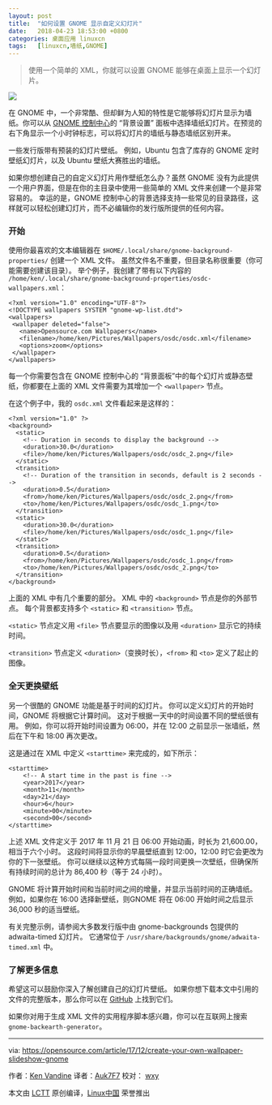 ```yaml
---
layout: post
title:	"如何设置 GNOME 显示自定义幻灯片"
date:	2018-04-23 18:53:00 +0800 
categories:	桌面应用 linuxcn 
tags:	[linuxcn,墙纸,GNOME]
---
```




> 
> 使用一个简单的 XML，你就可以设置 GNOME 能够在桌面上显示一个幻灯片。
> 
> 
> 


![](/Asserts/Images//attachment/album/201804/23/185426i2wml624wwnsowd3.jpg)


在 GNOME 中，一个非常酷、但却鲜为人知的特性是它能够将幻灯片显示为墙纸。你可以从 [GNOME 控制中心](http://manpages.ubuntu.com/manpages/xenial/man1/gnome-control-center.1.html)的 “背景设置” 面板中选择墙纸幻灯片。在预览的右下角显示一个小时钟标志，可以将幻灯片的墙纸与静态墙纸区别开来。


一些发行版带有预装的幻灯片壁纸。 例如，Ubuntu 包含了库存的 GNOME 定时壁纸幻灯片，以及 Ubuntu 壁纸大赛胜出的墙纸。


如果你想创建自己的自定义幻灯片用作壁纸怎么办？虽然 GNOME 没有为此提供一个用户界面，但是在你的主目录中使用一些简单的 XML 文件来创建一个是非常容易的。 幸运的是，GNOME 控制中心的背景选择支持一些常见的目录路径，这样就可以轻松创建幻灯片，而不必编辑你的发行版所提供的任何内容。


### 开始


使用你最喜欢的文本编辑器在 `$HOME/.local/share/gnome-background-properties/` 创建一个 XML 文件。 虽然文件名不重要，但目录名称很重要（你可能需要创建该目录）。 举个例子，我创建了带有以下内容的 `/home/ken/.local/share/gnome-background-properties/osdc-wallpapers.xml`：



```
<?xml version="1.0" encoding="UTF-8"?>
<!DOCTYPE wallpapers SYSTEM "gnome-wp-list.dtd">
<wallpapers>
 <wallpaper deleted="false">
   <name>Opensource.com Wallpapers</name>
   <filename>/home/ken/Pictures/Wallpapers/osdc/osdc.xml</filename>
   <options>zoom</options>
 </wallpaper>
</wallpapers>

```

每一个你需要包含在 GNOME 控制中心的 “背景面板”中的每个幻灯片或静态壁纸，你都要在上面的 XML 文件需要为其增加一个 `<wallpaper>` 节点。


在这个例子中，我的 `osdc.xml` 文件看起来是这样的：



```
<?xml version="1.0" ?>
<background>
  <static>
    <!-- Duration in seconds to display the background -->
    <duration>30.0</duration>
    <file>/home/ken/Pictures/Wallpapers/osdc/osdc_2.png</file>
  </static>
  <transition>
    <!-- Duration of the transition in seconds, default is 2 seconds -->
    <duration>0.5</duration>
    <from>/home/ken/Pictures/Wallpapers/osdc/osdc_2.png</from>
    <to>/home/ken/Pictures/Wallpapers/osdc/osdc_1.png</to>
  </transition>
  <static>
    <duration>30.0</duration>
    <file>/home/ken/Pictures/Wallpapers/osdc/osdc_1.png</file>
  </static>
  <transition>
    <duration>0.5</duration>
    <from>/home/ken/Pictures/Wallpapers/osdc/osdc_1.png</from>
    <to>/home/ken/Pictures/Wallpapers/osdc/osdc_2.png</to>
  </transition>
</background>

```

上面的 XML 中有几个重要的部分。 XML 中的 `<background>` 节点是你的外部节点。 每个背景都支持多个 `<static>` 和 `<transition>` 节点。


`<static>` 节点定义用 `<file>` 节点要显示的图像以及用 `<duration>` 显示它的持续时间。


`<transition>` 节点定义 `<duration>`（变换时长），`<from>` 和 `<to>` 定义了起止的图像。


### 全天更换壁纸


另一个很酷的 GNOME 功能是基于时间的幻灯片。 你可以定义幻灯片的开始时间，GNOME 将根据它计算时间。 这对于根据一天中的时间设置不同的壁纸很有用。 例如，你可以将开始时间设置为 06:00，并在 12:00 之前显示一张墙纸，然后在下午和 18:00 再次更改。


这是通过在 XML 中定义 `<starttime>` 来完成的，如下所示：



```
<starttime>
    <!-- A start time in the past is fine -->
    <year>2017</year>
    <month>11</month>
    <day>21</day>
    <hour>6</hour>
    <minute>00</minute>
    <second>00</second>
</starttime>

```

上述 XML 文件定义于 2017 年 11 月 21 日 06:00 开始动画，时长为 21,600.00，相当于六个小时。 这段时间将显示你的早晨壁纸直到 12:00，12:00 时它会更改为你的下一张壁纸。 你可以继续以这种方式每隔一段时间更换一次壁纸，但确保所有持续时间的总计为 86,400 秒（等于 24 小时）。


GNOME 将计算开始时间和当前时间之间的增量，并显示当前时间的正确墙纸。 例如，如果你在 16:00 选择新壁纸，则GNOME 将在 06:00 开始时间之后显示 36,000 秒的适当壁纸。


有关完整示例，请参阅大多数发行版中由 gnome-backgrounds 包提供的 adwaita-timed 幻灯片。 它通常位于 `/usr/share/backgrounds/gnome/adwaita-timed.xml` 中。


### 了解更多信息


希望这可以鼓励你深入了解创建自己的幻灯片壁纸。 如果你想下载本文中引用的文件的完整版本，那么你可以在 [GitHub](https://github.com/kenvandine/misc/tree/master/articles/osdc/gnome/slide-show-backgrounds/osdc) 上找到它们。


如果你对用于生成 XML 文件的实用程序脚本感兴趣，你可以在互联网上搜索 `gnome-backearth-generator`。




---


via: <https://opensource.com/article/17/12/create-your-own-wallpaper-slideshow-gnome>


作者：[Ken Vandine](https://opensource.com/users/kenvandine) 译者：[Auk7F7](https://github.com/Auk7F7) 校对： [wxy](https://github.com/wxy)


本文由 [LCTT](https://github.com/LCTT/TranslateProject) 原创编译，[Linux中国](https://linux.cn/) 荣誉推出
